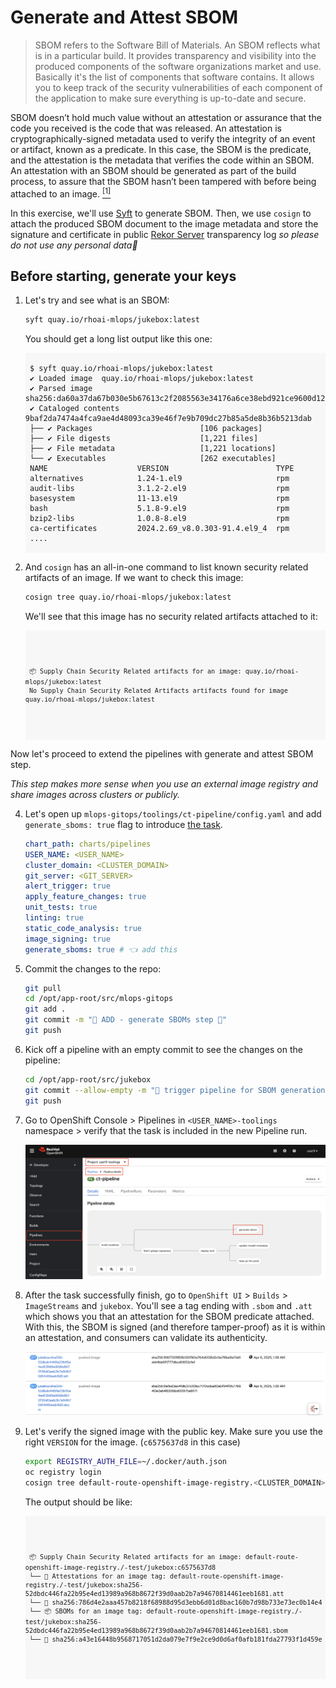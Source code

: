 # Generate and Attest SBOM

> SBOM refers to the Software Bill of Materials. An SBOM reflects what is in a particular build. It provides transparency and visibility into the produced components of the software organizations market and use. Basically it's the list of components that software contains. It allows you to keep track of the security vulnerabilities of each component of the application to make sure everything is up-to-date and secure.

SBOM doesn’t hold much value without an attestation or assurance that the code you received is the code that was released. An attestation is cryptographically-signed metadata used to verify the integrity of an event or artifact, known as a predicate. In this case, the SBOM is the predicate, and the attestation is the metadata that verifies the code within an SBOM. An attestation with an SBOM should be generated as part of the build process, to assure that the SBOM hasn’t been tampered with before being attached to an image. <a href="https://next.redhat.com/2022/10/27/establishing-a-secure-pipeline/"><sup>[1]</sup></a>

In this exercise, we'll use [Syft](https://github.com/anchore/syft) to generate SBOM. Then, we use `cosign` to attach the produced SBOM document to the image metadata and store the signature and certificate in  public [Rekor Server](https://rekor.sigstore.dev) transparency log _so please do not use any personal data🫣_ 


## Before starting, generate your keys


1. Let's try and see what is an SBOM:

    ```bash
    syft quay.io/rhoai-mlops/jukebox:latest
    ```
    You should get a long list output like this one:
    <div class="highlight" style="background: #f7f7f7">
    <pre><code class="language-bash">
    $ syft quay.io/rhoai-mlops/jukebox:latest
    ✔ Loaded image  quay.io/rhoai-mlops/jukebox:latest
    ✔ Parsed image  sha256:da60a37da67b030e5b67613c2f2085563e34176a6ce38ebd921ce9600d12f862
    ✔ Cataloged contents   9baf2da7474a4fca9ae4d48093ca39e46f7e9b709dc27b85a5de8b36b5213dab
    ├── ✔ Packages                        [106 packages]  
    ├── ✔ File digests                    [1,221 files]  
    ├── ✔ File metadata                   [1,221 locations]  
    └── ✔ Executables                     [262 executables]  
    NAME                    VERSION                        TYPE   
    alternatives            1.24-1.el9                     rpm     
    audit-libs              3.1.2-2.el9                    rpm     
    basesystem              11-13.el9                      rpm     
    bash                    5.1.8-9.el9                    rpm     
    bzip2-libs              1.0.8-8.el9                    rpm     
    ca-certificates         2024.2.69_v8.0.303-91.4.el9_4  rpm   
    ....
    </code></pre></div>

3. And `cosign` has an all-in-one command to list known security related artifacts of an image. If we want to check this image:

    ```bash
    cosign tree quay.io/rhoai-mlops/jukebox:latest
    ```

    We'll see that this image has no security related artifacts attached to it:
    <div class="slider" style="background: #f7f7f7">
    <pre><code class="slide">
    <pre><code class="language-bash">
    📦 Supply Chain Security Related artifacts for an image: quay.io/rhoai-mlops/jukebox:latest
    No Supply Chain Security Related Artifacts artifacts found for image quay.io/rhoai-mlops/jukebox:latest
    </pre></code>
    </code></pre></div>

Now let's proceed to extend the pipelines with generate and attest SBOM step.

_This step makes more sense when you use an external image registry and share images across clusters or publicly._

4. Let's open up `mlops-gitops/toolings/ct-pipeline/config.yaml` and add `generate_sboms: true` flag to introduce [the task](https://<GIT_SERVER>/<USER_NAME>/mlops-helmcharts/src/branch/main/charts/pipelines/templates/tasks/generate-sboms.yaml).

    ```yaml
    chart_path: charts/pipelines
    USER_NAME: <USER_NAME>
    cluster_domain: <CLUSTER_DOMAIN>
    git_server: <GIT_SERVER> 
    alert_trigger: true 
    apply_feature_changes: true
    unit_tests: true
    linting: true 
    static_code_analysis: true
    image_signing: true
    generate_sboms: true # 👈 add this
    ```

5. Commit the changes to the repo:

    ```bash
    git pull
    cd /opt/app-root/src/mlops-gitops
    git add .
    git commit -m "🦤 ADD - generate SBOMs step 🦤"
    git push
    ```

6. Kick off a pipeline with an empty commit to see the changes on the pipeline:

    ```bash
    cd /opt/app-root/src/jukebox
    git commit --allow-empty -m "🦖 trigger pipeline for SBOM generation 🦖"
    git push
    ```

7. Go to OpenShift Console > Pipelines in `<USER_NAME>-toolings` namespace > verify that the task is included in the new Pipeline run.

    ![sboms.png](./images/sboms.png)

8. After the task successfully finish, go to `OpenShift UI` > `Builds` > `ImageStreams` and `jukebox`. You'll see a tag ending with `.sbom` and `.att` which shows you that an attestation for the SBOM predicate attached. With this, the SBOM is signed (and therefore tamper-proof) as it is within an attestation, and consumers can validate its authenticity.

    ![sbomatt.png](./images/sbomatt.png)

9. Let's verify the signed image with the public key. Make sure you use the right `VERSION` for the image. (`c6575637d8` in this case)

    ```bash
    export REGISTRY_AUTH_FILE=~/.docker/auth.json
    oc registry login
    cosign tree default-route-openshift-image-registry.<CLUSTER_DOMAIN>/<USER_NAME>-test/jukebox:c6575637d8 
    ```

    The output should be like:

    <div class="slider" style="background: #f7f7f7">
    <pre><code class="slide">
    <pre><code class="language-bash">
    📦 Supply Chain Security Related artifacts for an image: default-route-openshift-image-registry.<CLUSTER_DOMAIN>/<USER_NAME>-test/jukebox:c6575637d8
    └── 💾 Attestations for an image tag: default-route-openshift-image-registry.<CLUSTER_DOMAIN>/<USER_NAME>-test/jukebox:sha256-52dbdc446fa22b95e4ed13989a968b8672f39d0aab2b7a94670814461eeb1681.att
    └── 🍒 sha256:786d4e2aaa457b8218f68988d95d3ebb6d01d8bac160b7d98b733e73ec0b14e4
    └── 📦 SBOMs for an image tag: default-route-openshift-image-registry.<CLUSTER_DOMAIN>/<USER_NAME>-test/jukebox:sha256-52dbdc446fa22b95e4ed13989a968b8672f39d0aab2b7a94670814461eeb1681.sbom
    └── 🍒 sha256:a43e16448b9568717051d2da079e7f9e2ce9d0d6af0afb181fda27793f1d459e
    </pre></code>
    </code></pre></div>